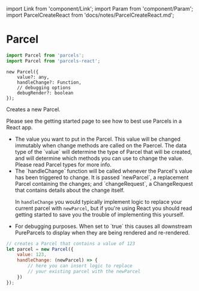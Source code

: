 import Link from 'component/Link';
import Param from 'component/Param';
import ParcelCreateReact from 'docs/notes/ParcelCreateReact.md';

# Parcel

```js
import Parcel from 'parcels';
import Parcel from 'parcels-react';
```

```flow
new Parcel({
    value?: any,
    handleChange?: Function,
    // debugging options
    debugRender?: boolean
});
```

Creates a new Parcel.

Please see the <Link to="/getting-started">getting started</Link> page to see how to best use Parcels in a React app.

* <Param name="value" optional type="any" default="undefined" />
  The value you want to put in the Parcel. This value will be changed immutably when change methods are called on the Paercel. The data type of the `value` will determine the type of Parcel that will be created, and will determine which methods you can use to change the value. Please read <Link to="/parcel-types">Parcel types</Link> for more info.
* <Param name="handleChange" optional type="(newParcel: Parcel, changeRequest: ChangeRequest) => void" />
  The `handleChange` function will be called whenever the Parcel's value has been triggered to change. It is passed `newParcel`, a replacement Parcel containing the changes; and `changeRequest`, a <Link to="/api/ChangeRequest">ChangeRequest</Link> that contains details about the change itself.
  
  In `handleChange` you would typically implement logic to replace your current parcel with `newParcel`, but if you're using React you should read <Link to="/getting-started">getting started</Link> to save you the trouble of implementing this yourself.
* <Param name="debugRender" optional type="boolean" default="false" />
  For debugging purposes. When set to `true` this causes all downstream <Link to="/api/PureParcel">PureParcel</Link>s to display when they are being rendered and re-rendered.

```js
// creates a Parcel that contains a value of 123
let parcel = new Parcel({
    value: 123,
    handleChange: (newParcel) => {
        // here you can insert logic to replace
        // your existing parcel with the newParcel
    })
});
```
